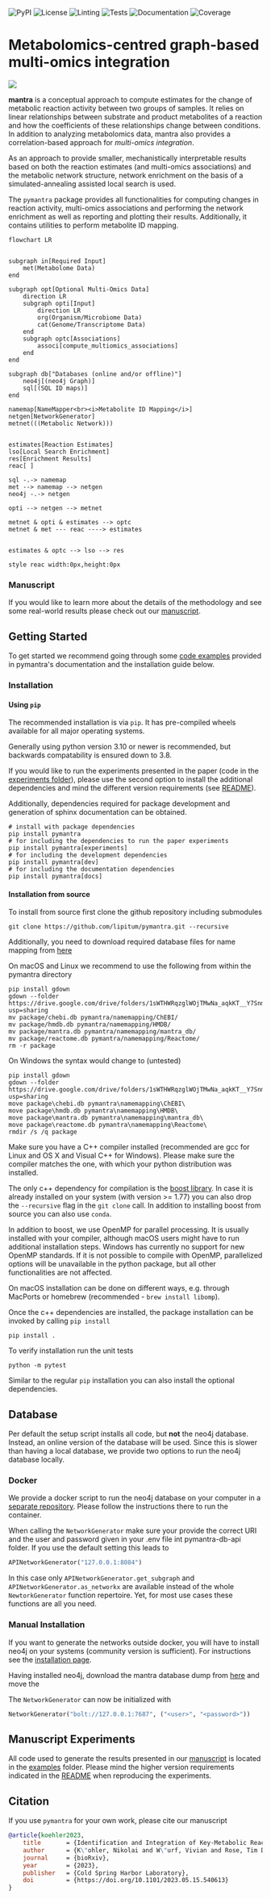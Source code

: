 ![PyPI](https://img.shields.io/pypi/v/pymantra)
![License](https://img.shields.io/pypi/l/pymantra)
![Linting](https://github.com/lipitum/pymantra/actions/workflows/linting.yaml/badge.svg)
![Tests](https://github.com/lipitum/pymantra/actions/workflows/run_tests.yaml/badge.svg)
![Documentation](https://readthedocs.org/projects/pymantra/badge/?version=latest)
![Coverage](https://codecov.io/gh/pymantra/branch/master/graph/badge.svg)

# Metabolomics-centred graph-based multi-omics integration

![](./docs/_static/Figure1.svg)

**mantra** is a conceptual approach to compute estimates for the change of
metabolic reaction activity between two groups of samples. It relies on linear
relationships between substrate and product metabolites of a reaction and how
the coefficients of these relationships change between conditions. In addition
to analyzing metabolomics data, mantra also provides a correlation-based
approach for *multi-omics integration*.

As an approach to provide smaller, mechanistically interpretable results based
on both the reaction estimates (and multi-omics associations) and the metabolic
network structure, network enrichment on the basis of a simulated-annealing
assisted local search is used.

The ``pymantra`` package provides all functionalities for computing changes in
reaction activity, multi-omics associations and performing the network
enrichment as well as reporting and plotting their results. Additionally, it
contains utilities to perform metabolite ID mapping.

```mermaid
flowchart LR


subgraph in[Required Input]
    met(Metabolome Data)
end

subgraph opt[Optional Multi-Omics Data]
    direction LR
    subgraph opti[Input]
        direction LR
        org(Organism/Microbiome Data)
        cat(Genome/Transcriptome Data)
    end
    subgraph optc[Associations]
        associ[compute_multiomics_associations]
    end
end

subgraph db["Databases (online and/or offline)"]
    neo4j[(neo4j Graph)]
    sql[(SQL ID maps)]
end

namemap[NameMapper<br><i>Metabolite ID Mapping</i>]
netgen[NetworkGenerator]
metnet(((Metabolic Network)))


estimates[Reaction Estimates]
lso[Local Search Enrichment]
res[Enrichment Results]
reac[ ]

sql -.-> namemap
met --> namemap --> netgen
neo4j -.-> netgen

opti --> netgen --> metnet

metnet & opti & estimates --> optc
metnet & met --- reac ----> estimates


estimates & optc --> lso --> res

style reac width:0px,height:0px
```


### Manuscript

If you would like to learn more about the details of the methodology and see
some real-world results please check out our 
[manuscript](https://doi.org/10.1101/2023.05.15.540613).

## Getting Started

To get started we recommend going through some
[code examples](https://pymantra.readthedocs.io/en/latest/examples/index.html) provided
in pymantra's documentation and the installation guide below.

### Installation

#### Using `pip`

The recommended installation is via `pip`.
It has pre-compiled wheels available for all major operating systems.

Generally using python version 3.10 or newer is recommended, but backwards
compatability is ensured down to 3.8.

If you would like to run the experiments presented in the paper (code in
the [experiments folder](experiments)), please use the second option to install
the additional dependencies and mind the different version requirements (see
[README](experiments/README.md)).

Additionally, dependencies required for package development and generation of
sphinx documentation can be obtained.

```shell
# install with package dependencies
pip install pymantra
# for including the dependencies to run the paper experiments
pip install pymantra[experiments]
# for including the development dependencies
pip install pymantra[dev]
# for including the documentation dependencies
pip install pymantra[docs]
```

#### Installation from source

To install from source first clone the github repository including submodules
```shell
git clone https://github.com/lipitum/pymantra.git --recursive
```

Additionally, you need to download required database files for name mapping
from [here](https://drive.google.com/drive/folders/1sWTHWRqzglWOjTMwNa_aqkKT__Y7Snmq?usp=sharing)

On macOS and Linux we recommend to use the following from within the pymantra
directory

```shell
pip install gdown
gdown --folder https://drive.google.com/drive/folders/1sWTHWRqzglWOjTMwNa_aqkKT__Y7Snmq?usp=sharing
mv package/chebi.db pymantra/namemapping/ChEBI/
mv package/hmdb.db pymantra/namemapping/HMDB/
mv package/mantra.db pymantra/namemapping/mantra_db/
mv package/reactome.db pymantra/namemapping/Reactome/
rm -r package
```

On Windows the syntax would change to (untested)

```
pip install gdown
gdown --folder https://drive.google.com/drive/folders/1sWTHWRqzglWOjTMwNa_aqkKT__Y7Snmq?usp=sharing
move package\chebi.db pymantra\namemapping\ChEBI\
move package\hmdb.db pymantra\namemapping\HMDB\
move package\mantra.db pymantra\namemapping\mantra_db\
move package\reactome.db pymantra\namemapping\Reactome\
rmdir /s /q package
```

Make sure you have a C++ compiler installed (recommended are gcc for
Linux and OS X and Visual C++ for Windows). Please make sure the
compiler matches the one, with which your python distribution was installed.

The only c++ dependency for compilation is
the [boost library](https://robots.uc3m.es/installation-guides/install-boost.html).
In case it is already installed on your system (with version >= 1.77) you can
also drop the `--recursive` flag in the `git clone` call. In addition to
installing boost from source you can also use `conda`.

In addition to boost, we use OpenMP for parallel processing. It is usually
installed with your compiler, although macOS users might have to run additional
installation steps. Windows has currently no support for new OpenMP standards.
If it is not possible to compile with OpenMP, parallelized options will be
unavailable in the python package, but all other functionalities are not
affected.

On macOS installation can be done on different ways, e.g. through MacPorts or
homebrew (recommended - `brew install libomp`).

Once the c++ dependencies are installed, the package installation can be
invoked by calling `pip install`
```shell
pip install .
```

To verify installation run the unit tests
```shell
python -m pytest
```

Similar to the regular `pip` installation you can also install the optional
dependencies.

## Database

Per default the setup script installs all code, but **not** the neo4j database.
Instead, an online version of the database will be used. Since this is slower
than having a local database, we provide two options to run the neo4j database
locally.


### Docker

We provide a docker script to run the neo4j database on your computer in a
[separate repository](https://github.com/lipitum/pymantra_db_api).
Please follow the instructions there to run the container.

When calling the ``NetworkGenerator`` make sure your provide the correct URI
and the user and password given in your .env file int pymantra-db-api folder.
If you use the default setting this leads to
```python
APINetworkGenerator("127.0.0.1:8084")
```

In this case only `APINetworkGenerator.get_subgraph` and
`APINetworkGenerator.as_networkx` are available instead of the whole
`NewtorkGenerator` function repertoire. Yet, for most use cases these functions
are all you need.

### Manual Installation

If you want to generate the networks outside docker, you will  have to install
neo4j on your systems (community version is sufficient).
For instructions see the [installation page](https://neo4j.com/docs/operations-manual/current/installation/).

Having installed neo4j, download the mantra database dump from
[here]() and move the

[comment]: <> (TODO: finish the instruction)

The ``NetworkGenerator`` can now be initialized with
```python
NetworkGenerator("bolt://127.0.0.1:7687", ("<user>", "<password>"))
```

## Manuscript Experiments

All code used to generate the results presented in our [manuscript]()
is located in the [examples](examples) folder. Please mind the higher version
requirements indicated in the [README](examples/README.md) when reproducing
the experiments.


## Citation
If you use `pymantra` for your own work, please cite our manuscript

```bibtex
@article{koehler2023,
    title       = {Identification and Integration of Key-Metabolic Reactions from Untargeted Metabolomics Data},
    author      = {K\"ohler, Nikolai and W\"urf, Vivian and Rose, Tim D and Pauling, Josch K},
    journal     = {bioRxiv},
    year        = {2023},
    publisher   = {Cold Spring Harbor Laboratory},
    doi         = {https://doi.org/10.1101/2023.05.15.540613}
}
```
